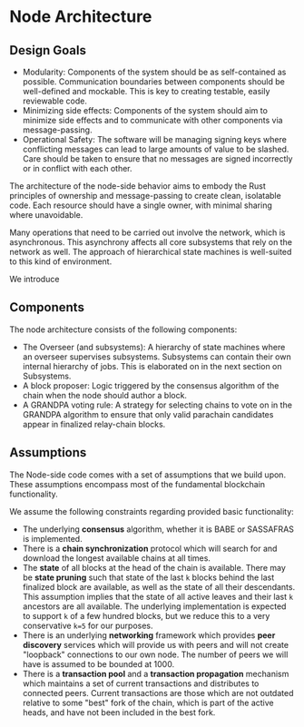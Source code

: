 # Node Architecture

## Design Goals

* Modularity: Components of the system should be as self-contained as possible. Communication boundaries between
  components should be well-defined and mockable. This is key to creating testable, easily reviewable code.
* Minimizing side effects: Components of the system should aim to minimize side effects and to communicate with other
  components via message-passing.
* Operational Safety: The software will be managing signing keys where conflicting messages can lead to large amounts of
  value to be slashed. Care should be taken to ensure that no messages are signed incorrectly or in conflict with each
  other.

The architecture of the node-side behavior aims to embody the Rust principles of ownership and message-passing to create
clean, isolatable code. Each resource should have a single owner, with minimal sharing where unavoidable.

Many operations that need to be carried out involve the network, which is asynchronous. This asynchrony affects all core
subsystems that rely on the network as well. The approach of hierarchical state machines is well-suited to this kind of
environment.

We introduce

## Components

The node architecture consists of the following components:
  * The Overseer (and subsystems): A hierarchy of state machines where an overseer supervises subsystems. Subsystems can
    contain their own internal hierarchy of jobs. This is elaborated on in the next section on Subsystems.
  * A block proposer: Logic triggered by the consensus algorithm of the chain when the node should author a block.
  * A GRANDPA voting rule: A strategy for selecting chains to vote on in the GRANDPA algorithm to ensure that only valid
    parachain candidates appear in finalized relay-chain blocks.

## Assumptions

The Node-side code comes with a set of assumptions that we build upon. These assumptions encompass most of the
fundamental blockchain functionality.

We assume the following constraints regarding provided basic functionality:
  * The underlying **consensus** algorithm, whether it is BABE or SASSAFRAS is implemented.
  * There is a **chain synchronization** protocol which will search for and download the longest available chains at all
    times.
  * The **state** of all blocks at the head of the chain is available. There may be **state pruning** such that state of
    the last `k` blocks behind the last finalized block are available, as well as the state of all their descendants.
    This assumption implies that the state of all active leaves and their last `k` ancestors are all available. The
    underlying implementation is expected to support `k` of a few hundred blocks, but we reduce this to a very
    conservative `k=5` for our purposes.
  * There is an underlying **networking** framework which provides **peer discovery** services which will provide us
    with peers and will not create "loopback" connections to our own node. The number of peers we will have is assumed
    to be bounded at 1000.
  * There is a **transaction pool** and a **transaction propagation** mechanism which maintains a set of current
    transactions and distributes to connected peers. Current transactions are those which are not outdated relative to
    some "best" fork of the chain, which is part of the active heads, and have not been included in the best fork.
